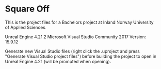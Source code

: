 # Square Off

This is the project files for a Bachelors project at Inland Norway University of Applied Sciences.

Unreal Engine 4.21.2
Microsoft Visual Studio Community 2017 Version: 15.9.12

Generate new Visual Studio files (right click the .uproject and press "Generate Visual Studio project files") before building the project to open in Unreal Engine 4.21 (will be prompted when opening).
